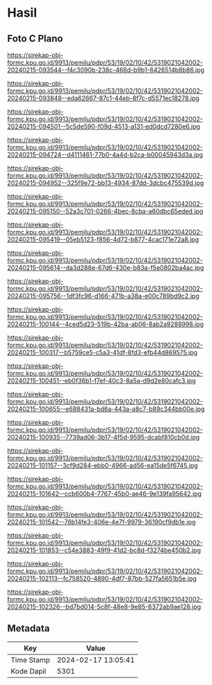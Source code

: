 # Hasil

## Foto C Plano

https://sirekap-obj-formc.kpu.go.id/9913/pemilu/pdpr/53/19/02/10/42/5319021042002-20240215-093544--f4c3090b-238c-468d-b9b1-6426514b8b86.jpg

https://sirekap-obj-formc.kpu.go.id/9913/pemilu/pdpr/53/19/02/10/42/5319021042002-20240215-093848--eda62667-87c1-44eb-8f7c-d5571ec18278.jpg

https://sirekap-obj-formc.kpu.go.id/9913/pemilu/pdpr/53/19/02/10/42/5319021042002-20240215-094501--5c5de590-f09d-4513-a131-ed0dcd7280e6.jpg

https://sirekap-obj-formc.kpu.go.id/9913/pemilu/pdpr/53/19/02/10/42/5319021042002-20240215-094724--d4111461-77b0-4a4d-b2ca-b00045943d3a.jpg

https://sirekap-obj-formc.kpu.go.id/9913/pemilu/pdpr/53/19/02/10/42/5319021042002-20240215-094952--325f9e72-bb13-4934-87dd-3dcbc475539d.jpg

https://sirekap-obj-formc.kpu.go.id/9913/pemilu/pdpr/53/19/02/10/42/5319021042002-20240215-095150--52a3c701-0266-4bec-8cba-a60dbc65eded.jpg

https://sirekap-obj-formc.kpu.go.id/9913/pemilu/pdpr/53/19/02/10/42/5319021042002-20240215-095419--05eb5123-f856-4d72-b877-4cac171e72a8.jpg

https://sirekap-obj-formc.kpu.go.id/9913/pemilu/pdpr/53/19/02/10/42/5319021042002-20240215-095614--da3d288e-67d6-430e-b83a-f5e0802ba4ac.jpg

https://sirekap-obj-formc.kpu.go.id/9913/pemilu/pdpr/53/19/02/10/42/5319021042002-20240215-095756--1df3fc96-d166-471b-a38a-e00c789bd9c2.jpg

https://sirekap-obj-formc.kpu.go.id/9913/pemilu/pdpr/53/19/02/10/42/5319021042002-20240215-100144--4ced5d23-519b-42ba-ab06-8ab2a9288998.jpg

https://sirekap-obj-formc.kpu.go.id/9913/pemilu/pdpr/53/19/02/10/42/5319021042002-20240215-100317--b5759ce5-c5a3-41df-8fd3-efb44d869575.jpg

https://sirekap-obj-formc.kpu.go.id/9913/pemilu/pdpr/53/19/02/10/42/5319021042002-20240215-100451--eb0f36b1-f7ef-40c3-8a5a-d9d2e80cafc3.jpg

https://sirekap-obj-formc.kpu.go.id/9913/pemilu/pdpr/53/19/02/10/42/5319021042002-20240215-100655--e688431a-bd6a-443a-a8c7-b89c344bb00e.jpg

https://sirekap-obj-formc.kpu.go.id/9913/pemilu/pdpr/53/19/02/10/42/5319021042002-20240215-100935--7739ad06-3b17-4f5d-9595-dcabf810cb0d.jpg

https://sirekap-obj-formc.kpu.go.id/9913/pemilu/pdpr/53/19/02/10/42/5319021042002-20240215-101157--3cf9d284-ebb0-4966-ad56-ea15de5f6745.jpg

https://sirekap-obj-formc.kpu.go.id/9913/pemilu/pdpr/53/19/02/10/42/5319021042002-20240215-101642--ccb600b4-7767-45b0-ae46-9e139fa95642.jpg

https://sirekap-obj-formc.kpu.go.id/9913/pemilu/pdpr/53/19/02/10/42/5319021042002-20240215-101542--76b14fe3-406e-4e7f-9979-36190cf9db1e.jpg

https://sirekap-obj-formc.kpu.go.id/9913/pemilu/pdpr/53/19/02/10/42/5319021042002-20240215-101853--c54e3883-49f9-41d2-bc8d-f3274be450b2.jpg

https://sirekap-obj-formc.kpu.go.id/9913/pemilu/pdpr/53/19/02/10/42/5319021042002-20240215-102113--fc758520-4890-4df7-87bb-527fa5651b5e.jpg

https://sirekap-obj-formc.kpu.go.id/9913/pemilu/pdpr/53/19/02/10/42/5319021042002-20240215-102326--bd7bd014-5c8f-48e8-9e85-6372ab9ae128.jpg


## Metadata

| Key        | Value               |
| ---------- | ------------------- |
| Time Stamp | 2024-02-17 13:05:41 |
| Kode Dapil | 5301                |



